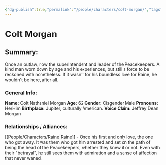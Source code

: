 ```yaml
---
{"dg-publish":true,"permalink":"/people/characters/colt-morgan/","tags":["characters"],"dgHomeLink":true,"dgShowLocalGraph":true,"dgShowFileTree":true}
---
```


# Colt Morgan

## Summary: 

 Once an outlaw, now the superintendent and leader of the Peacekeepers. A kind man worn down by age and his experiences, but still a force to be reckoned with nonetheless. If it wasn't for his boundless love for Raine, he wouldn't be here, after all.

### General Info:

**Name:** Colt Nathaniel Morgan
**Age:** 62
**Gender:** Cisgender Male
**Pronouns:** He/Him
**Birthplace:** Jupiter, culturally American.
**Voice Claim:** Jeffrey Dean Morgan

### Relationships / Alliances:
[[People/Characters/Raine\|Raine]] -  Once his first and only love, the one who got away. It was them who got him arrested and set on the path of being the head of the Peacekeepers, whether they knew it or not. Even with their "betrayal", he still sees them with admiration and a sense of affection that never waned.


